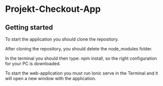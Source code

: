 # Projekt-Checkout-App



## Getting started

To start the application you should clone the repository.

After cloning the repository, you should delete the node_modules folder.

In the terminal you should then type: npm install, so the right configuration for your PC is downloaded.

To start the web-application you must run Ionic serve in the Terminal and it will open a new window with the application.
